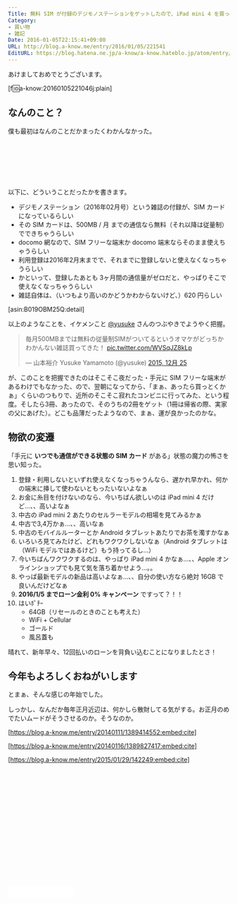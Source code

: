 ```yaml
---
Title: 無料 SIM が付録のデジモノステーションをゲットしたので、iPad mini 4 を買った
Category:
- 買い物
- 雑記
Date: 2016-01-05T22:15:41+09:00
URL: http://blog.a-know.me/entry/2016/01/05/221541
EditURL: https://blog.hatena.ne.jp/a-know/a-know.hateblo.jp/atom/entry/6653586347151804767
---
```


あけましておめでとうございます。


[f:id:a-know:20160105221046j:plain]


## なんのこと？
僕も最初はなんのことだかまったくわかんなかった。




<!-- more -->


<script async src="//pagead2.googlesyndication.com/pagead/js/adsbygoogle.js"></script>
<!-- article-top -->
<ins class="adsbygoogle"
     style="display:inline-block;width:728px;height:90px"
     data-ad-client="ca-pub-3463034538369189"
     data-ad-slot="8367620130"></ins>
<script>
(adsbygoogle = window.adsbygoogle || []).push({});
</script>


以下に、どういうことだったかを書きます。


* デジモノステーション（2016年02月号）という雑誌の付録が、SIM カードになっているらしい
* その SIM カードは、500MB / 月 までの通信なら無料（それ以降は従量制）でできちゃうらしい
* docomo 網なので、SIM フリーな端末か docomo 端末ならそのまま使えちゃうらしい
* 利用登録は2016年2月末までで、それまでに登録しないと使えなくなっちゃうらしい
* かといって、登録したあとも 3ヶ月間の通信量がゼロだと、やっぱりそこで使えなくなっちゃうらしい
* 雑誌自体は、（いつもより高いのかどうかわからないけど、）620 円らしい





[asin:B019OBM25Q:detail]





以上のようなことを、イケメンこと [@yusuke](https://twitter.com/yusuke) さんのつぶやきでようやく把握。


<blockquote class="twitter-tweet" lang="ja"><p lang="ja" dir="ltr">毎月500MBまでは無料の従量制SIMがついてるというオマケがどっちかわかんない雑誌買ってきた！ <a href="https://t.co/WVSqJZ8kLp">pic.twitter.com/WVSqJZ8kLp</a></p>&mdash; 山本裕介 Yusuke Yamamoto (@yusuke) <a href="https://twitter.com/yusuke/status/680386319562833920">2015, 12月 25</a></blockquote>
<script async src="//platform.twitter.com/widgets.js" charset="utf-8"></script>


が、このことを把握できたのはそこそこ夜だった・手元に SIM フリーな端末があるわけでもなかった、ので、翌朝になってから、「まぁ、あったら買っとくかぁ」くらいのつもりで、近所のそこそこ寂れたコンビニに行ってみた、という程度。そしたら3冊、あったので、そのうちの2冊をゲット（1冊は帰省の際、実家の父にあげた）。どこも品薄だったようなので、まぁ、運が良かったのかな。


## 物欲の変遷
「手元に **いつでも通信ができる状態の SIM カード** がある」状態の魔力の怖さを思い知った。

1. 登録・利用しないといずれ使えなくなっちゃうんなら、遅かれ早かれ、何かの端末に挿して使わないともったいないよなぁ
1. お金に糸目を付けないのなら、今いちばん欲しいのは iPad mini 4 だけど...、、高いよなぁ
1. 中古の iPad mini 2 あたりのセルラーモデルの相場を見てみるかぁ
1. 中古で3,4万かぁ...、、高いなぁ
1. 中古のモバイルルーターとか Android タブレットあたりでお茶を濁すかなぁ
1. いろいろ見てみたけど、どれもワクワクしないなぁ（Android タブレットは（WiFi モデルではあるけど）もう持ってるし...）
1. 今いちばんワクワクするのは、やっぱり iPad mini 4 かなぁ...、、Apple オンラインショップでも見て気を落ち着かせよう...。。
1. やっぱ最新モデルの新品は高いよなぁ...、、自分の使い方なら絶対 16GB で良いんだけどなぁ
1. **2016/1/5 までローン金利 0% キャンペーン** ですって？！！
1. はいﾎﾟﾁｰ
    * 64GB（リセールのときのことも考えた）
    * WiFi + Cellular
    * ゴールド
    * 風呂蓋も


晴れて、新年早々、12回払いのローンを背負い込むことになりましたとさ！


## 今年もよろしくおねがいします
とまぁ、そんな感じの年始でした。


しっかし、なんだか毎年正月近辺は、何かしら散財してる気がする。お正月のめでたいムードがそうさせるのか。そうなのか。




[https://blog.a-know.me/entry/20140111/1389414552:embed:cite]




[https://blog.a-know.me/entry/20140116/1389827417:embed:cite]




[https://blog.a-know.me/entry/2015/01/29/142249:embed:cite]



<script async src="//pagead2.googlesyndication.com/pagead/js/adsbygoogle.js"></script>
<!-- article-bottom2 -->
<ins class="adsbygoogle"
     style="display:inline-block;width:300px;height:250px"
     data-ad-client="ca-pub-3463034538369189"
     data-ad-slot="5274552934"></ins>
<script>
(adsbygoogle = window.adsbygoogle || []).push({});
</script>


<iframe src="//blog.hatena.ne.jp/a-know/a-know.hateblo.jp/subscribe/iframe" allowtransparency="true" frameborder="0" scrolling="no" width="150" height="28"></iframe>
